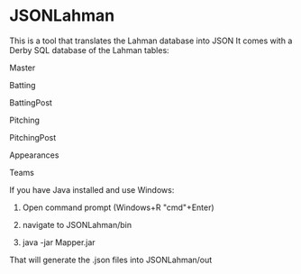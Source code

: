 # JSONLahman
This is a tool that translates the Lahman database into JSON
It comes with a Derby SQL database of the Lahman tables:

Master

Batting

BattingPost

Pitching

PitchingPost

Appearances

Teams


If you have Java installed and use Windows:

1. Open command prompt (Windows+R "cmd"+Enter)

2. navigate to JSONLahman/bin

3. java -jar Mapper.jar

That will generate the .json files into JSONLahman/out
